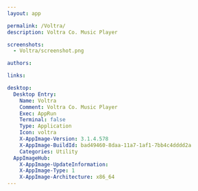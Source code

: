 ```yaml
---
layout: app

permalink: /Voltra/
description: Voltra Co. Music Player

screenshots:
  - Voltra/screenshot.png

authors:

links:

desktop:
  Desktop Entry:
    Name: Voltra
    Comment: Voltra Co. Music Player
    Exec: AppRun
    Terminal: false
    Type: Application
    Icon: voltra
    X-AppImage-Version: 3.1.4.578
    X-AppImage-BuildId: bad49460-8daa-11a7-1af1-7bb4c4dddd2a
    Categories: Utility
  AppImageHub:
    X-AppImage-UpdateInformation: 
    X-AppImage-Type: 1
    X-AppImage-Architecture: x86_64
---
```

